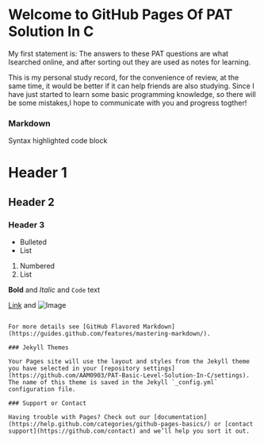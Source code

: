 # Welcome to GitHub Pages Of PAT Solution In C
My first statement is: The answers to these PAT questions are what Isearched online, and after sorting out they are used as notes for learning.

This is my personal study record, for the convenience of review, at the same time, it would be better if it can help friends are also studying. Since I have just started to learn some basic programming knowledge, so there will be some mistakes,I hope to communicate with you and progress togther!


### Markdown


Syntax highlighted code block

# Header 1
## Header 2
### Header 3

- Bulleted
- List

1. Numbered
2. List

**Bold** and _Italic_ and `Code` text

[Link](url) and ![Image](src)
```

For more details see [GitHub Flavored Markdown](https://guides.github.com/features/mastering-markdown/).

### Jekyll Themes

Your Pages site will use the layout and styles from the Jekyll theme you have selected in your [repository settings](https://github.com/AAM0903/PAT-Basic-Level-Solution-In-C/settings). The name of this theme is saved in the Jekyll `_config.yml` configuration file.

### Support or Contact

Having trouble with Pages? Check out our [documentation](https://help.github.com/categories/github-pages-basics/) or [contact support](https://github.com/contact) and we’ll help you sort it out.
